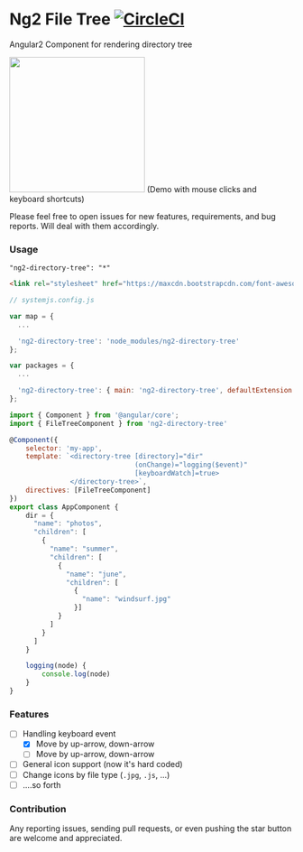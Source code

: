 # Ng2 File Tree [![CircleCI](https://circleci.com/gh/travelist/ng2-directory-tree.svg?style=svg&circle-token=c554ebe845b53a2e0db4bc4961ca1747c25168ea)](https://circleci.com/gh/travelist/ng2-directory-tree)

Angular2 Component for rendering directory tree

<img src="https://raw.githubusercontent.com/travelist/ng2-directory-tree/master/demo/demo.gif" height="240px">
(Demo with mouse clicks and keyboard shortcuts)

Please feel free to open issues for new features, requirements, and bug reports. Will deal with them accordingly.


### Usage

```
"ng2-directory-tree": "*"
```

```html
<link rel="stylesheet" href="https://maxcdn.bootstrapcdn.com/font-awesome/4.6.3/css/font-awesome.min.css">
```

```javascript
// systemjs.config.js

var map = {
  ...

  'ng2-directory-tree': 'node_modules/ng2-directory-tree'
};

var packages = {
  ...

  'ng2-directory-tree': { main: 'ng2-directory-tree', defaultExtension: 'js' }
};

```


```javascript
import { Component } from '@angular/core';
import { FileTreeComponent } from 'ng2-directory-tree'

@Component({
    selector: 'my-app',
    template: `<directory-tree [directory]="dir"
                               (onChange)="logging($event)"
                               [keyboardWatch]=true>
               </directory-tree>`,
    directives: [FileTreeComponent]
})
export class AppComponent {
    dir = {
      "name": "photos",
      "children": [
        {
          "name": "summer",
          "children": [
            {
              "name": "june",
              "children": [
                {
                  "name": "windsurf.jpg"
                }]
            }
          ]
        }
      ]
    }

    logging(node) {
        console.log(node)
    }
}

```

### Features

- [ ] Handling keyboard event
  - [x] Move by up-arrow, down-arrow
  - [ ] Move by up-arrow, down-arrow
- [ ] General icon support (now it's hard coded)
- [ ] Change icons by file type (`.jpg`, `.js`, ...)
- [ ] ....so forth

### Contribution

Any reporting issues, sending pull requests, or even pushing the star button are welcome and appreciated.
